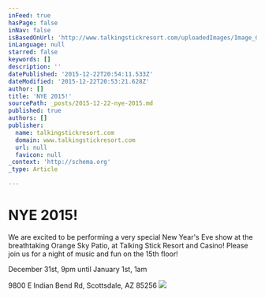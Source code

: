 ```yaml
---
inFeed: true
hasPage: false
inNav: false
isBasedOnUrl: 'http://www.talkingstickresort.com/uploadedImages/Image_Gallery/Orange_Sky/Patio-to-West-View.png'
inLanguage: null
starred: false
keywords: []
description: ''
datePublished: '2015-12-22T20:54:11.533Z'
dateModified: '2015-12-22T20:53:21.628Z'
author: []
title: 'NYE 2015!'
sourcePath: _posts/2015-12-22-nye-2015.md
published: true
authors: []
publisher:
  name: talkingstickresort.com
  domain: www.talkingstickresort.com
  url: null
  favicon: null
_context: 'http://schema.org'
_type: Article

---
```

# NYE 2015!

We are excited to be performing a very special New Year's Eve show at the breathtaking Orange Sky Patio, at Talking Stick Resort and Casino! Please join us for a night of music and fun on the 15th floor!

December 31st, 9pm until January 1st, 1am

9800 E Indian Bend Rd, Scottsdale, AZ 85256
![](https://the-grid-user-content.s3-us-west-2.amazonaws.com/59f3025b-0382-4230-a465-ea8074bcfd3f.jpg)